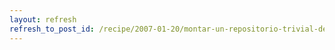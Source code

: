 ```yaml
---
layout: refresh
refresh_to_post_id: /recipe/2007-01-20/montar-un-repositorio-trivial-de-paquetes-debian
---
```

